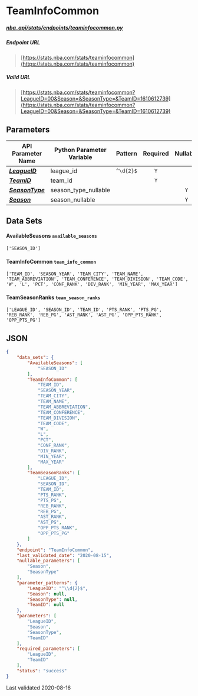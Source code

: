 # TeamInfoCommon
##### [nba_api/stats/endpoints/teaminfocommon.py](https://github.com/swar/nba_api/blob/master/src/nba_api/stats/endpoints/teaminfocommon.py)

##### Endpoint URL
>[https://stats.nba.com/stats/teaminfocommon](https://stats.nba.com/stats/teaminfocommon)

##### Valid URL
>[https://stats.nba.com/stats/teaminfocommon?LeagueID=00&Season=&SeasonType=&TeamID=1610612739](https://stats.nba.com/stats/teaminfocommon?LeagueID=00&Season=&SeasonType=&TeamID=1610612739)

## Parameters
API Parameter Name | Python Parameter Variable | Pattern | Required | Nullable
------------ | ------------ | :-----------: | :---: | :---:
[_**LeagueID**_](https://github.com/swar/nba_api/blob/master/docs/nba_api/stats/library/parameters.md#LeagueID) | league_id | `^\d{2}$` | `Y` |  | 
[_**TeamID**_](https://github.com/swar/nba_api/blob/master/docs/nba_api/stats/library/parameters.md#TeamID) | team_id |  | `Y` |  | 
[_**SeasonType**_](https://github.com/swar/nba_api/blob/master/docs/nba_api/stats/library/parameters.md#SeasonType) | season_type_nullable |  |  | `Y` | 
[_**Season**_](https://github.com/swar/nba_api/blob/master/docs/nba_api/stats/library/parameters.md#Season) | season_nullable |  |  | `Y` | 

## Data Sets
#### AvailableSeasons `available_seasons`
```text
['SEASON_ID']
```

#### TeamInfoCommon `team_info_common`
```text
['TEAM_ID', 'SEASON_YEAR', 'TEAM_CITY', 'TEAM_NAME', 'TEAM_ABBREVIATION', 'TEAM_CONFERENCE', 'TEAM_DIVISION', 'TEAM_CODE', 'W', 'L', 'PCT', 'CONF_RANK', 'DIV_RANK', 'MIN_YEAR', 'MAX_YEAR']
```

#### TeamSeasonRanks `team_season_ranks`
```text
['LEAGUE_ID', 'SEASON_ID', 'TEAM_ID', 'PTS_RANK', 'PTS_PG', 'REB_RANK', 'REB_PG', 'AST_RANK', 'AST_PG', 'OPP_PTS_RANK', 'OPP_PTS_PG']
```


## JSON
```json
{
    "data_sets": {
        "AvailableSeasons": [
            "SEASON_ID"
        ],
        "TeamInfoCommon": [
            "TEAM_ID",
            "SEASON_YEAR",
            "TEAM_CITY",
            "TEAM_NAME",
            "TEAM_ABBREVIATION",
            "TEAM_CONFERENCE",
            "TEAM_DIVISION",
            "TEAM_CODE",
            "W",
            "L",
            "PCT",
            "CONF_RANK",
            "DIV_RANK",
            "MIN_YEAR",
            "MAX_YEAR"
        ],
        "TeamSeasonRanks": [
            "LEAGUE_ID",
            "SEASON_ID",
            "TEAM_ID",
            "PTS_RANK",
            "PTS_PG",
            "REB_RANK",
            "REB_PG",
            "AST_RANK",
            "AST_PG",
            "OPP_PTS_RANK",
            "OPP_PTS_PG"
        ]
    },
    "endpoint": "TeamInfoCommon",
    "last_validated_date": "2020-08-15",
    "nullable_parameters": [
        "Season",
        "SeasonType"
    ],
    "parameter_patterns": {
        "LeagueID": "^\\d{2}$",
        "Season": null,
        "SeasonType": null,
        "TeamID": null
    },
    "parameters": [
        "LeagueID",
        "Season",
        "SeasonType",
        "TeamID"
    ],
    "required_parameters": [
        "LeagueID",
        "TeamID"
    ],
    "status": "success"
}
```

Last validated 2020-08-16